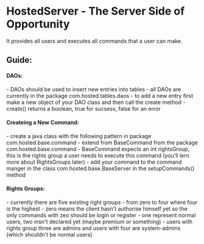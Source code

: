# HostedServer - The Server Side of Opportunity


It provides all users and executes all commands that a user can make.

<h2>Guide:</h2>

<h4> DAOs: </h4>
    - DAOs should be used to insert new entries into tables
    - all DAOs are currently in the package com.hosted.tables.daos
    - to add a new entry first make a new object of your DAO class and then call the create method
    - create() returns a boolean, true for sucsess, false for an error

<h4> Createing a New Command: </h4>
    - create a java class with the following pattern in package com.hosted.base.command
    - extend from BaseCommand from the package com.hosted.base.command
    - BaseCommand expects an int rightsGroup, this is the rights group a user needs to execute this command
      (you'll lern more about RightsGroups later)
    - add your command to the command manger in the class com.hosted.base.BaseServer in the setupCommands() method
    
<h4> Rights Groups: </h4>
    - currently there are five existing right groups
    - from zero to four where four is the highest
    - zero means the client hasn't authorise himself yet so the only commands with zeo should be login or register
    - one represent normal users, two insn't declared yet (maybe premium or something)
    - users with rights group three are admins and users with four are system-admins (which shouldn't be normal users)
    

    
  

